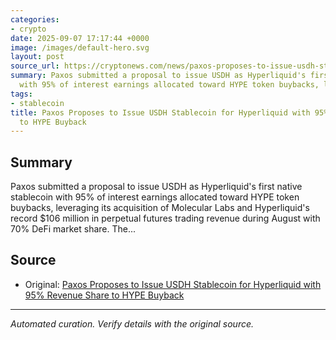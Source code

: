 ```yaml
---
categories:
- crypto
date: 2025-09-07 17:17:44 +0000
image: /images/default-hero.svg
layout: post
source_url: https://cryptonews.com/news/paxos-proposes-to-issue-usdh-stablecoin-for-hyperliquid-with-95-revenue-share-to-hype-buyback/
summary: Paxos submitted a proposal to issue USDH as Hyperliquid's first native stablecoin
  with 95% of interest earnings allocated toward HYPE token buybacks, leveraging...
tags:
- stablecoin
title: Paxos Proposes to Issue USDH Stablecoin for Hyperliquid with 95% Revenue Share
  to HYPE Buyback
---
```


## Summary

Paxos submitted a proposal to issue USDH as Hyperliquid's first native stablecoin with 95% of interest earnings allocated toward HYPE token buybacks, leveraging its acquisition of Molecular Labs and Hyperliquid's record $106 million in perpetual futures trading revenue during August with 70% DeFi market share. The...

## Source

- Original: [Paxos Proposes to Issue USDH Stablecoin for Hyperliquid with 95% Revenue Share to HYPE Buyback](https://cryptonews.com/news/paxos-proposes-to-issue-usdh-stablecoin-for-hyperliquid-with-95-revenue-share-to-hype-buyback/)


---

*Automated curation. Verify details with the original source.*